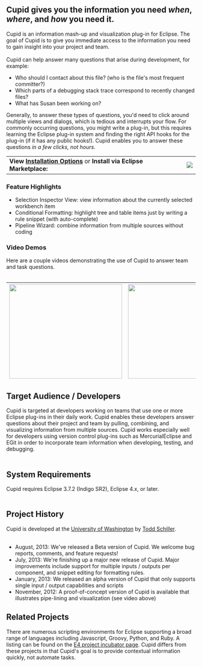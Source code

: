 <h2>Cupid gives you the information you need <i>when</i>, <i>where</i>, and <i>how</i> you need it.</h2>

Cupid is an information mash-up and visualization plug-in for Eclipse. The goal of Cupid is to give you immediate access to the information you need to gain insight into your project and team.<br>
<br>
Cupid can help answer many questions that arise during development, for example:<br>
<ul><li>Who should I contact about this file? (who is the file's most frequent committer?)<br>
</li><li>Which parts of a debugging stack trace correspond to recently changed files?<br>
</li><li>What has Susan been working on?</li></ul>

Generally, to answer these types of questions, you'd need to click around multiple views and dialogs, which is tedious and interrupts your flow. For commonly occurring questions, you might write a plug-in, but this requires learning the Eclipse plug-in system and finding the right API hooks for the plug-in (if it has any public hooks!). Cupid enables you to answer these questions <i>in a few clicks, not hours.</i>

<table cellpadding='0' border='0' cellspacing='0'>
<blockquote><tr><td><b>View <a href='Installation.md'>Installation Options</a></b> or <b>Install via Eclipse Marketplace:</b></td><td><a href='http://marketplace.eclipse.org/marketplace-client-intro?mpc_install=635597' title='Drag and drop into a running Eclipse Indigo workspace to install Cupid'><img src='http://marketplace.eclipse.org/sites/all/modules/custom/marketplace/images/installbutton.png' align='top' /></a></td></tr>
</table></blockquote>

<h3>Feature Highlights</h3>

<ul><li>Selection Inspector View: view information about the currently selected workbench item<br>
</li><li>Conditional Formatting: highlight tree and table items just by writing a rule snippet (with auto-complete)<br>
</li><li>Pipeline Wizard: combine information from multiple sources without coding</li></ul>

<h3>Video Demos</h3>

Here are a couple videos demonstrating the use of Cupid to answer team and task questions.<br>
<br>
<table><thead><th> <a href='http://www.youtube.com/watch?feature=player_embedded&v=240tzxIX6cI' target='_blank'><img src='http://img.youtube.com/vi/240tzxIX6cI/0.jpg' width='300' height=250 /></a> </th><th> <a href='http://www.youtube.com/watch?feature=player_embedded&v=1-buyA0xGyM' target='_blank'><img src='http://img.youtube.com/vi/1-buyA0xGyM/0.jpg' width='300' height=250 /></a> </th></thead><tbody></tbody></table>

<h2>Target Audience / Developers</h2>

Cupid is targeted at developers working on teams that use one or more Eclipse plug-ins in their daily work. Cupid enables these developers answer questions about their project and team by pulling, combining, and visualizing information from multiple sources. Cupid works especially well for developers using version control plug-ins such as MercurialEclipse and EGit in order to incorporate team information when developing, testing, and debugging.<br>
<br>
<h2>System Requirements</h2>

Cupid requires Eclipse 3.7.2 (Indigo SR2), Eclipse 4.x, or later.<br>
<br>
<h2>Project History</h2>

Cupid is developed at the <a href='http://cs.washington.edu'>University of Washington</a> by <a href='http://toddschiller.com'>Todd Schiller</a>.<br>
<br>
<ul><li>August, 2013: We've released a Beta version of Cupid. We welcome bug reports, comments, and feature requests!<br>
</li><li>July, 2013: We're finishing up a major new release of Cupid. Major improvements include support for multiple inputs / outputs per component, and snippet editing for formatting rules.
</li><li>January, 2013: We released an alpha version of Cupid that only supports single input / output capabilities and scripts<br>
</li><li>November, 2012: A proof-of-concept version of Cupid is available that illustrates pipe-lining and visualization (see video above)</li></ul>

<h2>Related Projects</h2>

There are numerous scripting environments for Eclipse supporting a broad range of languages including Javascript, Groovy, Python, and Ruby. A listing can be found on the <a href='http://wiki.eclipse.org/E4/Scripting'>E4 project incubator page</a>. Cupid differs from these projects in that Cupid's goal is to provide contextual information quickly, not automate tasks.<br>
<br>
